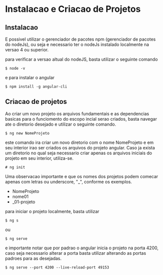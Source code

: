 # Instalacao e Criacao de Projetos

## Instalacao

E possivel utilizar o gerenciador de pacotes npm (gerenciador de pacotes do nodeJs), ou seja e necessario ter o nodeJs instalado localmente na versao 4 ou superior.

para verificar a versao altual do nodeJS, basta utilizar o seguinte comando

```batch
$ node -v
```

e para instalar o angular

<!-- varificar pois pode haver alteracoes na linha de comando em novas versoes do angular, vide a documentacao oficial -->
```batch
$ npm install -g angular-cli
```
## Criacao de projetos

 Ao criar um novo projeto os arquivos fundamentais e as dependencias basicas para o funciomento do escopo incial serao criados, basta navegar ate o diretorio desejado e utilizar o seguinte comando.

 ```batch
 $ ng new NomeProjeto
 ```
 este comando ira criar um novo diretorio com o nome NomeProjeto e em seu interior irao ser criados os arquivos do projeto angular. Caso ja exista um diretorio no qual seja necessario criar apenas os arquivos iniciais do projeto em seu interior, utiliza-se.

```batch
# ng init
```

 Uma observacao importante e que os nomes dos projetos podem comecar apenas com letras ou underscore, "_", conforme os exemplos.
 - NomeProjeto
 - nome01
 - _01-projeto

 para iniciar o projeto localmente, basta utilizar

```batch
$ ng s
```
ou
```batch
$ ng serve
```
e importante notar que por padrao o angular inicia o projeto na porta 4200, caso seja necessario alterar a porta basta utilizar alterando as portas padroes para as desejadas.

```batch
$ ng serve --port 4200 --live-reload-port 49153
```

